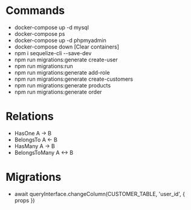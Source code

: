 # Commands

* docker-compose up -d mysql
* docker-compose ps
* docker-compose up -d phpmyadmin
* docker-compose down [Clear containers]
* npm i sequelize-cli --save-dev
* npm run migrations:generate create-user
* npm run migrations:run
* npm run migrations:generate add-role
* npm run migrations:generate create-customers
* npm run migrations:generate products
* npm run migrations:generate order

# Relations

* HasOne A -> B
* BelongsTo A <- B
* HasMany A -> B
* BelongsToMany A <-> B

# Migrations
* await queryInterface.changeColumn(CUSTOMER_TABLE, 'user_id', { props })
